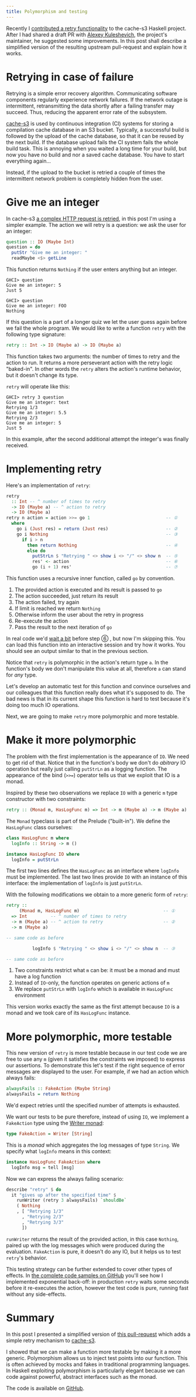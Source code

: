```yaml
---
title: Polymorphism and testing
---
```


Recently I [contributed a retry functionality][PR] to the cache-s3 Haskell
project.  After I had shared a draft PR with [Alexey
Kuleshevich](https://github.com/lehins), the project's maintainer, he suggested
some improvements.  In this post shall describe a simplified version of the
resulting upstream pull-request and explain how it works.

# Retrying in case of failure

Retrying is a simple error recovery algorithm.  Communicating software
components regularly experience network failures.  If the network outage is
intermittent, retransmitting the data shortly after a failing transfer may
succeed. Thus, reducing the apparent error rate of the subsystem.

[cache-s3] is used by continuous integration (CI) systems for storing a
compilation cache database in an S3 bucket.  Typically, a successful build is
followed by the upload of the cache database, so that it can be reused by the
next build.  If the database upload fails the CI system fails the whole build
task.  This is annoying when you waited a long time for your build, but now you
have no build and nor a saved cache database.  You have to start everything
again...

Instead, if the upload to the bucket is retried a couple of times the
intermittent network problem is completely hidden from the user.


# Give me an integer

In cache-s3 [a complex HTTP request is retried][PR], in this post I'm using a
simpler example.  The action we will retry is a question: we ask the user for an
integer:

``` haskell
question :: IO (Maybe Int)
question = do
  putStr "Give me an integer: "
  readMaybe <$> getLine
```

This function returns `Nothing` if the user enters anything but an integer.

``` shell
GHCI> question
Give me an integer: 5
Just 5

GHCI> question
Give me an integer: FOO
Nothing
```

If this question is a part of a longer quiz we let the user guess again before
we fail the whole program.  We would like to write a function `retry` with the
following type signature:

``` haskell
retry :: Int -> IO (Maybe a) -> IO (Maybe a)
```

This function takes two arguments: the number of times to retry and the action
to run.  It returns a more perseverant action with the retry logic "baked-in".
In other words the `retry` alters the action's runtime behavior, but it doesn't
change its type.

`retry` will operate like this:

``` none
GHCI> retry 3 question
Give me an integer: text
Retrying 1/3
Give me an integer: 5.5
Retrying 2/3
Give me an integer: 5
Just 5
```

In this example, after the second additional attempt the integer's was finally received.


# Implementing retry

Here's an implementation of `retry`:

``` haskell
retry
  :: Int -- ^ number of times to retry
  -> IO (Maybe a) -- ^ action to retry
  -> IO (Maybe a)
retry n action = action >>= go 1                             -- ①
  where
    go i (Just res) = return (Just res)                      -- ②
    go i Nothing                                             -- ③
      if i > n
        then return Nothing                                  -- ④
        else do
          putStrLn $ "Retrying " <> show i <> "/" <> show n  -- ⑤
          res' <- action                                     -- ⑥
          go (i + 1) res'                                    -- ⑦
```

This function uses a recursive inner function, called `go` by convention.

1. The provided action is executed and its result is passed to `go`
2. The action succeeded, just return its result
3. The action failed, try again
4. If limit is reached we return `Nothing`
5. Otherwise inform the user about the retry in progress
6. Re-execute the action
7. Pass the result to the next iteration of `go`

In real code we'd [wait a bit][Backoff] before step ⑥ , but now I'm skipping
this.  You can load this function into an interactive session and try how it
works.  You should see an output similar to that in the previous section.

Notice that `retry` is polymorphic in the action's return type `a`.  In the
function's body we don't manipulate this value at all, therefore `a` can stand
for _any_ type.

Let's develop an automatic test for this function and convince ourselves and
our colleagues that this function really does what it's supposed to do.  The
bad news is that in its current shape this function is hard to test because
it's doing too much IO operations.

Next, we are going to make `retry` more polymorphic and more testable.


# Make it more polymorphic

The problem with the first implementation is the appearance of `IO`.  We need
to get rid of that.  Notice that in the function's body we don't do _abitrary_
IO operation but really just calling `putStrLn` as a logging function.  The
appearance of the bind (`>>=`) operator tells us that we exploit that IO is a
monad.

Inspired by these two observations we replace `IO` with a generic `m` type
constructor with two constraints:

``` haskell
retry :: (Monad m, HasLogFunc m) => Int -> m (Maybe a) -> m (Maybe a)
```

The `Monad` typeclass is part of the Prelude ("built-in"). We define the
`HasLogFunc` class ourselves:

``` haskell
class HasLogFunc m where
  logInfo :: String -> m ()

instance HasLogFunc IO where
  logInfo = putStrLn
```

The first two lines defines the `HasLogFunc` as an interface where `logInfo`
must be implemented.  The last two lines provide `IO` with an instance of this
interface: the implementation of `logInfo` is just `putStrLn`.

With the following modifications we obtain to a more generic form of `retry`:

``` haskell
retry ::
     (Monad m, HasLogFunc m)                                -- ①
  => Int         -- ^ number of times to retry
  -> m (Maybe a) -- ^ action to retry                       -- ②
  -> m (Maybe a)

-- same code as before

          logInfo $ "Retrying " <> show i <> "/" <> show n  -- ③

-- same code as before
```

1. Two constraints restrict what `m` can be: it must be a monad and must have a log function
2. Instead of `IO`-only, the function operates on generic actions of `m`
3. We replace `putStrLn` with `logInfo` which is available in `HasLogFunc` environment

This version works exactly the same as the first attempt because `IO` is a
monad and we took care of its `HasLogFunc` instance.

# More polymorphic, more testable

This new version of `retry` is more testable because in our test code we are
free to use any `m` (given it satisfies the constraints we imposed) to express
our assertions.  To demonstrate this let's test if the right sequence of error
messages are displayed to the user.  For example, if we had an action which
always fails:

``` haskell
alwaysFails :: FakeAction (Maybe String)
alwaysFails = return Nothing
```

We'd expect retries until the specified number of attempts is exhausted.

We want our tests to be pure therefore,  instead of using `IO`, we implement a
`FakeAction` type using the [Writer monad][WriterMonad]:

``` haskell
type FakeAction = Writer [String]
```

This is a _monad_ which aggregates the log messages of type `String`.  We
specify what `logInfo` means in this context:

``` haskell
instance HasLogFunc FakeAction where
  logInfo msg = tell [msg]
```

Now we can express the always failing scenario:

``` haskell
describe "retry" $ do
  it "gives up after the specified time" $
    runWriter (retry 3 alwaysFails) `shouldBe`
    ( Nothing
    , [ "Retrying 1/3"
      , "Retrying 2/3"
      , "Retrying 3/3"
      ])
```

`runWriter` returns the result of the provided action, in this case `Nothing`,
paired up with the log messages which were produced during the evaluation.
`FakeAction` is pure, it doesn't do any IO, but it helps us to test `retry`'s
behavior.

This testing strategy can be further extended to cover other types of effects.
In [the complete code samples on GitHub][GitHub] you'll see how I implemented
exponential back-off: in production `retry` waits some seconds before it
re-executes the action, however the test code is pure, running fast without any
side-effects.


# Summary

In this post I presented a simplified version of [this pull-request][PR] which
adds a simple retry mechanism to [cache-s3].

I showed that we can make a function more testable by making it a more generic.
Polymorphism allows us to inject test points into our function.  This is often
achieved by mocks and fakes in traditional programming languages.  In Haskell
exploiting polymorphism is particularly elegant because we can code against
powerful, abstract interfaces such as the monad.

The code is available on [GitHub][GitHub].


[PR]: https://github.com/fpco/cache-s3/pull/25/files
[cache-s3]: https://www.fpcomplete.com/blog/2018/02/cache-ci-builds-to-an-s3-bucket
[Backoff]: https://en.wikipedia.org/wiki/Exponential_backoff
[WriterMonad]: https://hackage.haskell.org/package/mtl-1.1.0.2/docs/Control-Monad-Writer-Lazy.html
[GitHub]: https://github.com/wagdav/polymorphism-and-testing
